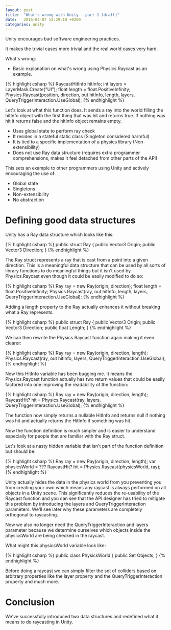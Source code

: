 ```yaml
---
layout: post
title:  "What's wrong with Unity - part 1 (draft)"
date:   2016-04-07 12:29:10 +0200
categories: unity
---
```

Unity encourages bad software engineering practices.

It makes the trivial cases more trivial and the real world cases very hard.

What's wrong:

- Basic explanation on what's wrong using Physics.Raycast as an example.

{% highlight csharp %}
RaycastHitInfo hitInfo;
int layers = LayerMask.Create("UI");
float length = float.PositiveInfinity;
Physics.Raycast(position, direction, out hitInfo, length, layers, QueryTriggerInteraction.UseGlobal);
{% endhighlight %}

Let's look at what this function does. It sends a ray into the world filling the hitInfo
object with the first thing that was hit and returns true. If nothing was hit it returns
false and the hitInfo object remains empty.

- Uses global state to perform ray check
- It resides in a stateful static class (Singleton considered harmful)
- It is tied to a specific implementation of a physics library (Non-extensibility)
- Does not use Ray data structure (requires extra programmer comprehensions,
    makes it feel detached from other parts of the API)

This sets an example to other programmers using Unity and actively encouraging the use of:

- Global state
- Singletons
- Non-extensibility
- No abstraction

# Defining good data structures

Unity has a Ray data structure which looks like this:

{% highlight csharp %}
public struct Ray {
    public Vector3 Origin;
    public Vector3 Direction;
}
{% endhighlight %}

The Ray struct represents a ray that is cast from a point into a given direction.
This is a meaningful data structure that can be used by all sorts of library functions
to do meaningful things but it isn't used by Physics.Raycast even though it could be easily modified
to do so:

{% highlight csharp %}
Ray ray = new Ray(origin, direction);
float length = float.PositiveInfinity;
Physics.Raycast(ray, out hitInfo, length, layers, QueryTriggerInteraction.UseGlobal);
{% endhighlight %}

Adding a length property to the Ray actually enhances it
without breaking what a Ray represents:

{% highlight csharp %}
public struct Ray {
    public Vector3 Origin;
    public Vector3 Direction;
    public float Length;
}
{% endhighlight %}

We can then rewrite the Physics.Raycast function again making it even clearer:

{% highlight csharp %}
Ray ray = new Ray(origin, direction, length);
Physics.Raycast(ray, out hitInfo, layers, QueryTriggerInteraction.UseGlobal);
{% endhighlight %}

Now this HitInfo variable has been bugging me. It means the Physics.Raycast function
actually has two return values that could be easily factored into one improving the
readability of the function:

{% highlight csharp %}
Ray ray = new Ray(origin, direction, length);
RaycastHit? hit = Physics.Raycast(ray, layers, QueryTriggerInteraction.UseGlobal);
{% endhighlight %}

The function now simply returns a nullable HitInfo and returns null if nothing was hit and
actually returns the HitInfo if something was hit.

Now the function definition is much simpler and is easier to understand especially
for people that are familiar with the Ray struct.

Let's look at a nasty hidden variable that isn't part of the function definition
but should be:

{% highlight csharp %}
Ray ray = new Ray(origin, direction, length);
var physicsWorld = ???
RaycastHit? hit = Physics.Raycast(physicsWorld, ray);
{% endhighlight %}

Unity actually hides the data in the physics world from you preventing you
from creating your own which means any raycast is always performed on all
objects in a Unity scene. This significantly reduces the re-usability of the
Raycast function and you can see that the API designer has tried to mitigate this
problem by introducing the layers and QueryTriggerInteraction parameters. We'll see
later why these parameters are completely orthogonal to raycasting.

Now we also no longer need the QueryTriggerInteraction and layers parameter because we determine
ourselves which objects inside the physicsWorld are being checked in the raycast.

What might this physicsWorld variable look like:

{% highlight csharp %}
public class PhysicsWorld {
    public Set<Collider> Objects;
}
{% endhighlight %}

Before doing a raycast we can simply filter the set of colliders based on arbitrary properties
like the layer property and the QueryTriggerInteraction property and much more.

# Conclusion

We've successfully introduced two data structures and redefined what it means to
do raycasting in Unity.
